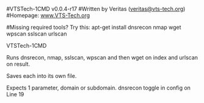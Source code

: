 #VTSTech-1CMD v0.0.4-r17
#Written by Veritas (veritas@vts-tech.org)
#Homepage: www.VTS-Tech.org

#Missing required tools? Try this: apt-get install dnsrecon nmap wget wpscan sslscan urlscan

VTSTech-1CMD

Runs dnsrecon, nmap, sslscan, wpscan and then wget on index and urlscan on result.

Saves each into its own file.

Expects 1 parameter, domain or subdomain. dnsrecon toggle in config on Line 19